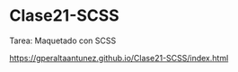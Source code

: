 # Clase21-SCSS

Tarea: Maquetado con SCSS

https://gperaltaantunez.github.io/Clase21-SCSS/index.html
